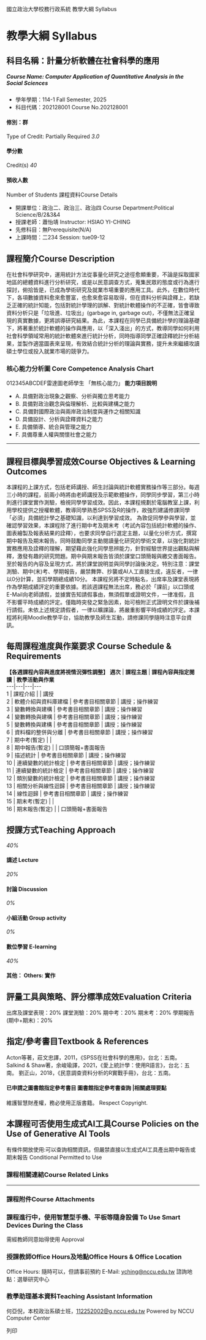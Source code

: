 國立政治大學校務行政系統 教學大綱 Syllabus
# 教學大綱 Syllabus
##  科目名稱：計量分析軟體在社會科學的應用 
#####  Course Name: Computer Application of Quantitative Analysis in the Social Sciences
  * 學年學期：114-1 Fall Semester, 2025 
  * 科目代碼：202128001 Course No.202128001


#### 修別：群
Type of Credit: Partially Required 
_3.0_
#### 學分數
Credit(s)
_40_
#### 預收人數
Number of Students
課程資料Course Details
  * 開課單位：政治二、政治三、政治四 Course Department:Political Science/B/2&3&4 
  * 授課老師：蕭怡靖 Instructor: HSIAO YI-CHING 
  * 先修科目：無Prerequisite(N/A)
  * 上課時間：二234 Session: tue09-12


##  課程簡介Course Description
在社會科學研究中，運用統計方法從事量化研究之途徑愈顯重要，不論是採取國家地區的總體資料進行分析研究，或是以民意調查方式，蒐集民眾的態度或行為進行探討，俯拾皆是，已成為學術研究及就業市場重要的應用工具。此外，在數位時代下，各項數據資料愈來愈豐富，也愈來愈容易取得，但在資料分析與詮釋上，若缺乏正確的統計知能，包括對統計學理的誤解、對統計軟體操作的不正確，皆會導致資料分析只是「垃圾進、垃圾出」(garbage in, garbage out)，不僅無法正確呈現的真實數據，更將誤導研究結果。為此，本課程在同學已具備統計學的理論基礎下，將著重於統計軟體的操作與應用，以「深入淺出」的方式，教導同學如何利用社會科學領域常用的統計軟體來進行統計分析，同時指導同學正確詮釋統計分析結果，並製作適當圖表來呈現，有效結合統計分析的理論與實務，提升未來繼續攻讀碩士學位或投入就業市場的競爭力。
###  核心能力分析圖 Core Competence Analysis Chart
012345ABCDEF雷達圖老師學生
「無核心能力」 
**能力項目說明**
  * A. 具備對政治現象之觀察、分析與獨立思考能力
  * B. 具備對政治觀念與倫理解析、比較與建構之能力
  * C. 具備對國際政治與兩岸政治制度與運作之相關知識
  * D. 具備設計、分析與詮釋資料之能力
  * E. 具備領導、統合與管理之能力
  * F. 具備尊重人權與關懷社會之能力


* * *
##  課程目標與學習成效Course Objectives & Learning Outcomes 
本課程的上課方式，包括老師講授、師生討論與統計軟體實務操作等三部分。每週三小時的課程，前兩小時將由老師講授及示範軟體操作，同學同步學習，第三小時則進行課堂實作測驗，檢視同學學習成效。因此，本課程規劃於電腦教室上課，利用學校提供之授權軟體，教導同學熟悉SPSS及R的操作，故強烈建議修課同學「必須」具備統計學之基礎知識，以利達到學習成效。
為敦促同學參與學習，並確認學習效果，本課程除了進行期中考及期末考（考試內容包括統計軟體的操作、圖表繪製及報表結果的詮釋），也要求同學自行選定主題，以量化分析方式，撰寫期中報告及期末報告。同時鼓勵同學主動閱讀量化研究的學術文章，以強化對統計實務應用及詮釋的理解，期望藉此強化同學思辨能力，針對經驗世界提出觀點與解釋，激發有趣的研究問題。期中與期末報告皆須於課堂口頭簡報與繳交書面報告。至於報告的內容及呈現方式，將於課堂說明並與同學討論後決定。特別注意：課堂測驗、期中(末)考、學期報告，嚴禁舞弊、抄襲或AI人工直接生成，違反者，一律以0分計算，並扣學期總成績10分。
本課程另將不定時點名，出席率及課堂表現將作為學期成績評定的重要依據。若該週課程無法出席，務必於「課前」以口頭或E-Mail向老師請假，並據實告知請假事由，無須假單或證明文件，一律准假，且不影響平時成績的評定。僅臨時突發之緊急因素，始可檢附正式證明文件於課後補行請假。未依上述規定請假者，一律以曠課論，將嚴重影響平時成績的評定。本課程將利用Moodle教學平台，協助教學及師生互動，請修課同學隨時注意平台資訊。
##  每周課程進度與作業要求 Course Schedule & Requirements
**【各週課程內容與進度將視情況彈性調整】**
**週次** |  **課程主題** |  **課程內容與指定閱讀** |  **教學活動與作業**  
---|---|---|---  
1 |  課程介紹 |  |  講授  
2 |  軟體介紹與資料庫建檔 |  參考書目相關章節 |  講授；操作練習  
3 |  變數轉換與建構 |  參考書目相關章節 |  講授；操作練習  
4 |  變數轉換與建構 |  參考書目相關章節 |  講授；操作練習  
5 |  變數轉換與建構 |  參考書目相關章節 |  講授；操作練習  
6 |  資料檔的整併與分離 |  參考書目相關章節 |  講授；操作練習  
7 |  期中考(暫定) |  |   
8 |  期中報告(暫定) |  |  口頭簡報+書面報告  
9 |  描述統計 |  參考書目相關章節 |  講授；操作練習  
10 |  連續變數的統計檢定 |  參考書目相關章節 |  講授；操作練習  
11 |  連續變數的統計檢定 |  參考書目相關章節 |  講授；操作練習  
12 |  類別變數的統計檢定 |  參考書目相關章節 |  講授；操作練習  
13 |  相關分析與線性迴歸 |  參考書目相關章節 |  講授；操作練習  
14 |  線性迴歸 |  參考書目相關章節 |  講授；操作練習  
15 |  期末考(暫定) |  |   
16 |  期末報告(暫定) |  |  口頭簡報+書面報告  
##  授課方式Teaching Approach
_40%_
####  講述 Lecture
_20%_
####  討論 Discussion
_0%_
####  小組活動 Group activity
_0%_
####  數位學習 E-learning
_40%_
####  其他： Others: 實作 
##  評量工具與策略、評分標準成效Evaluation Criteria
出席及課堂表現：20%
課堂測驗：20%
期中考：20%
期末考：20%
學期報告(期中+期末)：20%
##  指定/參考書目Textbook & References
Acton等著，莊文忠譯，2011，《SPSS在社會科學的應用》，台北：五南。
Salkind & Shaw著，余峻瑜譯，2021，《愛上統計學：使用R語言》，台北：五南。
劉正山，2018，《民意調查資料分析的R實戰手冊》，台北：五南。
####  已申請之圖書館指定參考書目  圖書館指定參考書查詢 |相關處理要點
維護智慧財產權，務必使用正版書籍。 Respect Copyright.
##  本課程可否使用生成式AI工具Course Policies on the Use of Generative AI Tools
有條件開放使用:可以查詢相關資訊，但嚴禁直接以生成式AI工具產出期中報告或期末報告 Conditional Permitted to Use 
###  課程相關連結Course Related Links
* * *
###  課程附件Course Attachments
###  課程進行中，使用智慧型手機、平板等隨身設備 To Use Smart Devices During the Class
需經教師同意始得使用  Approval
###  授課教師Office Hours及地點Office Hours & Office Location
Office Hours: 隨時可以，但請事前預約
E-Mail: yching@nccu.edu.tw
諮詢地點：選舉研究中心
###  教學助理基本資料Teaching Assistant Information
何亞倪，本校政治系碩士班，112252002@g.nccu.edu.tw
Powered by NCCU Computer Center
  
列印

